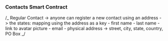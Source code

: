 ### Contacts Smart Contract

/_ Regular Contact
-> anyone can register a new contact using an address
-> the states: mapping using the address as a key - first name - last name - link to avatar picture - email - physical address -> street, city, state, country, PO Box
_/
